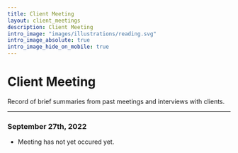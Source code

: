 ```yaml
---
title: Client Meeting
layout: client_meetings
description: Client Meeting
intro_image: "images/illustrations/reading.svg"
intro_image_absolute: true
intro_image_hide_on_mobile: true
---
```


# Client Meeting

Record of brief summaries from past meetings and interviews with clients.

----
### September 27th, 2022
+ Meeting has not yet occured yet.
<br>
<br>
<br>
<br>
<br>
<br>
<br>
<br>